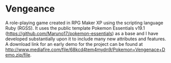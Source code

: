# Vengeance
A role-playing game created in RPG Maker XP using the scripting language Ruby (RGSS). It uses the public template Pokemon Essentials v19.1 (https://github.com/Maruno17/pokemon-essentials) as a base and I have developed substantially upon it to include many new attributes and features. A download link for an early demo for the project can be found at http://www.mediafire.com/file/68kcd4tem4mydn9/Pokemon+Vengenace+Demo.zip/file.
